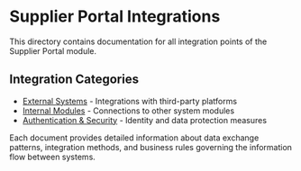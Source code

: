 
# Supplier Portal Integrations

This directory contains documentation for all integration points of the Supplier Portal module.

## Integration Categories

- [External Systems](./EXTERNAL_SYSTEMS.md) - Integrations with third-party platforms
- [Internal Modules](./INTERNAL_MODULES.md) - Connections to other system modules
- [Authentication & Security](./AUTH_SECURITY.md) - Identity and data protection measures

Each document provides detailed information about data exchange patterns, integration methods, and business rules governing the information flow between systems.
